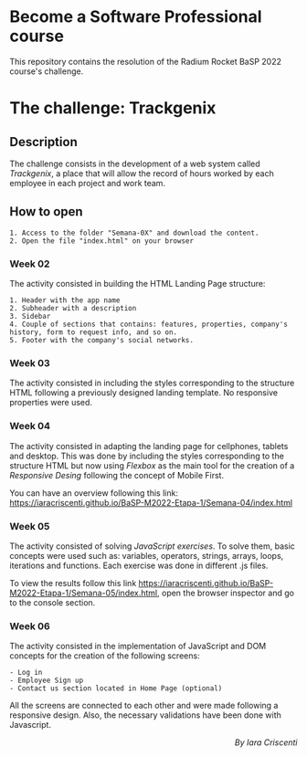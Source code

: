 # Become a Software Professional course

This repository contains the resolution of the Radium Rocket BaSP 2022 course's challenge.

# The challenge: Trackgenix

## Description

The challenge consists in the development of a web system called *Trackgenix*, a place that will allow the record of hours worked by each employee in each project and work team.

## How to open
```
1. Access to the folder "Semana-0X" and download the content.
2. Open the file "index.html" on your browser
```

### Week 02

The activity consisted in building the HTML Landing Page structure:
```
1. Header with the app name
2. Subheader with a description
3. Sidebar
4. Couple of sections that contains: features, properties, company's history, form to request info, and so on.
5. Footer with the company's social networks.
```
### Week 03

The activity consisted in including the styles corresponding to the structure HTML following a previously designed landing template. No responsive properties were used.

### Week 04

The activity consisted in adapting the landing page for cellphones, tablets and desktop. This was done by including the styles corresponding to the structure HTML but now using *Flexbox* as the main tool for the creation of a *Responsive Desing* following the concept of Mobile First.

You can have an overview following this link: https://iaracriscenti.github.io/BaSP-M2022-Etapa-1/Semana-04/index.html

### Week 05

The activity consisted of solving *JavaScript exercises*. To solve them, basic concepts were used such as: variables, operators, strings, arrays, loops, iterations and functions. Each exercise was done in different .js files. 

To view the results follow this link https://iaracriscenti.github.io/BaSP-M2022-Etapa-1/Semana-05/index.html, open the browser inspector and go to the console section.

### Week 06

The activity consisted in the implementation of JavaScript and DOM concepts for the creation of the following screens:
```
- Log in 
- Employee Sign up 
- Contact us section located in Home Page (optional)
```
All the screens are connected to each other and were made following a responsive design. Also, the necessary validations have been done with Javascript.

<p align="right"><i>By Iara Criscenti</i></p>
